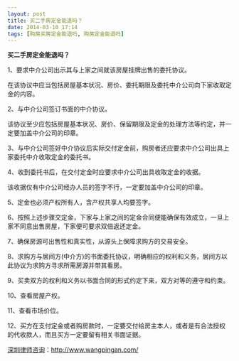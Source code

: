 ```yaml
---
layout: post
title: 买二手房定金能退吗？
date: 2014-03-10 17:14
tags: [购房买房定金能退吗, 购房定金能退吗]
---
```

<strong>买二手房定金能退吗？</strong>

1、要求中介公司出示其与上家之间就该房屋挂牌出售的委托协议。

在该协议中应当包括房屋基本状况、房价、委托期限及委托中介公司向下家收取定金的内容。

2、与中介公司签订书面的中介协议。

该协议至少应包括房屋基本状况、房价、保留期限及定金的处理方法等约定，并一定要加盖中介公司的印章。

3、与中介公司签好中介协议后实际交付定金前，购房者还应要求中介公司出具上家委托中介收取定金的委托书。

4、收到委托书后，在交付定金时应要求中介公司出具收取定金的收据。

该收据仅有中介公司经办人员的签字不行，一定要加盖中介公司的印章。

5、定金也必须产权所有人，含产权共享人均要签字。

6、按照上述步骤交定金，下家与上家之间的定金合同便能确保有效成立，一旦上家不同意出售房屋，下家便可要求双倍返还定金。

7、确保房源可出售性和真实性，从源头上保障求购方的交易安全。

8、求购方与居间方(中介方)的书面委托协议，明确相应的权利和义务，居间方以此协议为求购方寻求所需房源并带其看房。

9、买卖双方的权利和义务以书面合同的形式约定下来，双方对等的遵守和约束。

10、查看房屋产权。

11、查看市场价位。

12、买方在支付定金或者购房款时，一定要交付给房主本人，或者是有合法授权的代收款人，而且买方一定要留有相关书面证据。

<a href="http://www.wangpingan.com/">深圳律师咨询</a>：<a href="http://www.wangpingan.com/">http://www.wangpingan.com/</a>

